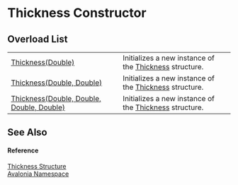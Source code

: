 # Thickness Constructor


## Overload List
<table>
<tr>
<td><a href="M_Avalonia_Thickness__ctor_2">Thickness(Double)</a></td>
<td>Initializes a new instance of the <a href="T_Avalonia_Thickness">Thickness</a> structure.</td>
</tr>
<tr>
<td><a href="M_Avalonia_Thickness__ctor_1">Thickness(Double, Double)</a></td>
<td>Initializes a new instance of the <a href="T_Avalonia_Thickness">Thickness</a> structure.</td>
</tr>
<tr>
<td><a href="M_Avalonia_Thickness__ctor">Thickness(Double, Double, Double, Double)</a></td>
<td>Initializes a new instance of the <a href="T_Avalonia_Thickness">Thickness</a> structure.</td>
</tr>
</table>

## See Also


#### Reference
<a href="T_Avalonia_Thickness">Thickness Structure</a>  
<a href="N_Avalonia">Avalonia Namespace</a>  

